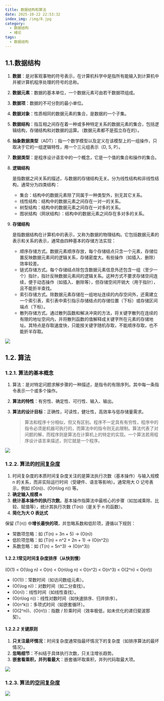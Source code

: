 ```yaml
---
title: 数据结构和算法
date: 2025-10-22 22:53:32
index_img: /img/8.jpg
category:
  - 数据结构
  - 绪论 
tags:
  - 数据结构
---
```


<meta name="referrer" content="no-referrer"/>

## 1.1.数据结构

1. **数据**：是对客观事物的符号表示，在计算机科学中是指所有能输入到计算机中并被计算机程序处理的符号的总称。

2. **数据元素**：数据的基本单位，一个数据元素可由若干数据项组成。

3. **数据项**：数据的不可分割的最小单位。

4. **数据对象**：性质相同的数据元素的集合，是数据的一个子集。

5. **数据结构**：指互相之间存在着一种或多种特定关系的数据元素的集合，包括逻辑结构，存储结构和对数据的运算。（数据元素都不是孤立存在的）。

6. **抽象数据类型**（ADT）：指一个数学模型以及定义在该模型上的一组操作，只取决于它的一组逻辑特性，用一个三元组表示（D, S, P）。

7. **数据类型**：是程序设计语言中的一个概念，它是一个值的集合和操作的集合。

8. **逻辑结构**

   是指数据之间关系的描述，与数据的存储结构无关。分为线性结构和非线性结构，通常分为四类结构：

   - 集合：结构中的数据元素除了同属于一种类型外，别无其它关系。
   - 线性结构：结构中的数据元素之间存在一对一的关系。
   - 树型结构：结构中的数据元素之间存在一对多的关系。
   - 图状结构（网状结构）：结构中的数据元素之间存在多对多的关系。
   
9. **存储结构**

   是指数据结构在计算机中的表示，又称为数据的物理结构。它包括数据元素的表示和关系的表示，通常由四种基本的存储方法实现：

   - 顺序存储方式。数据元素顺序存放，每个存储结点只含一个元素，存储位置反映数据元素间的逻辑关系，存储密度大。有些操作（如插入、删除）效率较差。
   - 链式存储方式。每个存储结点除包含数据元素信息外还包含一组（至少一个）指针，指针反映数据元素间的逻辑关系。这种方式不要求存储空间连续，便于动态操作（如插入、删除等），但存储空间开销大（用于指针），且不能折半查找。
   - 索引存储方式。除数据元素存储在一组地址连续的内存空间外，还需建立一个索引表，索引表中索引指示存储结点的存储位置（下标）或存储区间端点（下标）。
   - 散列存储方式。通过散列函数和解决冲突的方法，将关键字散列在连续的有限的地址空间内，并将散列函数的值解释成关键字所在元素的存储地址。其特点是存取速度快，只能按关键字随机存取，不能顺序存取，也不能折半存取。

<img src="https://gitee.com/silent-learner/imgs/raw/master/2025图片/20251022231111578.png"/>

## 1.2. 算法

### 1.2.1. 算法的基本概念

1. 算法：是对特定问题求解步骤的一种描述，是指令的有限序列。其中每一条指令表示一个或多个操作。

2. **算法的特性**：有穷性、确定性、可行性、输入、输出。

3. **算法的设计目标**：正确性，可读性，健壮性，高效率与低存储量需求。

   > 算法和程序十分相似，但又有区别。程序不一定具有有穷性，程序中的指令必须是机器可执行的，而算法中的指令则无此限制。算法代表了对问题的解，而程序则是算法在计算机上的特定的实现。一个算法若用程序设计语言来描述，则它就是一个程序。

<img src="https://gitee.com/silent-learner/imgs/raw/master/2025图片/20251022231004777.png"/>

### 1.2.2. 算法的[时间复杂度](https://so.csdn.net/so/search?q=%E6%97%B6%E9%97%B4%E5%A4%8D%E6%9D%82%E5%BA%A6&spm=1001.2101.3001.7020&urw=)

1. 时间复杂度的本质时间复杂度关注的是算法执行次数（基本操作）与输入规模 n 的关系，而非实际运行时间（受硬件、语言等影响）。通常用大 O 记号表示，例如 \(O(n)\)、\(O(n\log n)\) 等。
2. **确定输入规模 n**
3. **统计基本操作的执行次数**。基本操作指算法中最核心的步骤（如加减乘除、比较、赋值等），统计其执行次数 \(T(n)\)（是关于 n 的函数）。
4. **简化为大 O 表达式**

保留 \(T(n)\) 中**增长最快的项**，并忽略系数和低阶项，遵循以下规则：

- 常数项忽略：如 \(T(n) = 3n + 5\) → \(O(n)\)
- 低阶项忽略：如 \(T(n) = n^2 + 2n + 1\) → \(O(n^2)\)
- 系数忽略：如 \(T(n) = 5n^3\) → \(O(n^3)\)

#### **1.2.2.1常见时间复杂度排序（从快到慢）**

\(O(1) < O(\log n) < O(n) < O(n\log n) < O(n^2) < O(n^3) < O(2^n) < O(n!)\)

- \(O(1)\)：常数时间（如访问数组元素）。
- \(O(\log n)\)：对数时间（如二分查找）。
- \(O(n)\)：线性时间（如线性查找）。
- \(O(n\log n)\)：线性对数时间（如快速排序、归并排序）。
- \(O(n^k)\)：多项式时间（如嵌套循环）。
- \(O(2^n)\)、\(O(n!)\)：指数 / 阶乘时间（效率极低，如未优化的递归斐波那契）。

#### **1.2.2.2 关键原则**

1. **只关注最坏情况**：时间复杂度通常指最坏情况下的复杂度（如排序算法的最坏情况）。
2. **忽略细节**：不纠结于具体执行次数，只关注增长趋势。
3. **嵌套看乘积，并列看最大**：嵌套循环取乘积，并列代码取最大项。

<img src="https://gitee.com/silent-learner/imgs/raw/master/2025图片/20251022233214533.png"/>

### 1.2.3. 算法的[空间复杂度](https://so.csdn.net/so/search?q=空间复杂度&spm=1001.2101.3001.7020)



<img src="https://gitee.com/silent-learner/imgs/raw/master/2025图片/20251023194228032.png"/>
